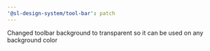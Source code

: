 ```yaml
---
'@sl-design-system/tool-bar': patch
---
```


Changed toolbar background to transparent so it can be used on any background color
